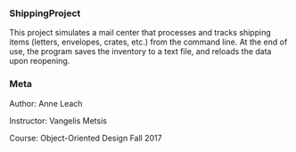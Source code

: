 ### ShippingProject
This project simulates a mail center that processes and tracks shipping items (letters, envelopes, crates, etc.) from the command line.  At the end of use, the program saves the inventory to a text file, and reloads the data upon reopening.

### Meta
Author: Anne Leach

Instructor: Vangelis Metsis

Course: Object-Oriented Design Fall 2017


	

